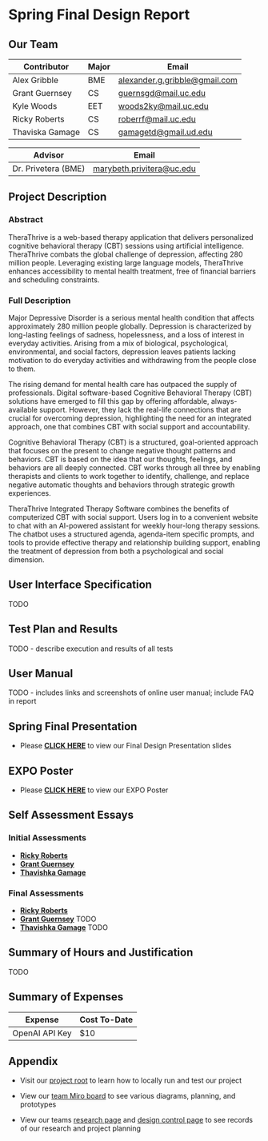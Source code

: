 # Spring Final Design Report

## Our Team

| Contributor | Major | Email |
| -------- | ------- | --------- |
| Alex Gribble | BME | alexander.g.gribble@gmail.com |
| Grant Guernsey | CS | guernsgd@mail.uc.edu |
| Kyle Woods | EET | woods2ky@mail.uc.edu |
| Ricky Roberts | CS | roberrf@mail.uc.edu |
| Thaviska Gamage | CS | gamagetd@gmail.ud.edu |

| Advisor   | Email |
| -------- | ------- |
| Dr. Privetera (BME) | marybeth.privitera@uc.edu |

## Project Description

### Abstract

TheraThrive is a web-based therapy application that delivers personalized cognitive behavioral therapy (CBT) sessions using artificial intelligence. TheraThrive combats the global challenge of depression, affecting 280 million people. Leveraging existing large language models, TheraThrive enhances accessibility to mental health treatment, free of financial barriers and scheduling constraints. 

### Full Description

Major Depressive Disorder is a serious mental health condition that affects approximately 280 million people globally. Depression is characterized by long-lasting feelings of sadness, hopelessness, and a loss of interest in everyday activities. Arising from a mix of biological, psychological, environmental, and social factors, depression leaves patients lacking motivation to do everyday activities and withdrawing from the people close to them.

The rising demand for mental health care has outpaced the supply of professionals. Digital software-based Cognitive Behavioral Therapy (CBT) solutions have emerged to fill this gap by offering affordable, always-available support. However, they lack the real-life connections that are crucial for overcoming depression, highlighting the need for an integrated approach, one that combines CBT with social support and accountability.

Cognitive Behavioral Therapy (CBT) is a structured, goal-oriented approach that focuses on the present to change negative thought patterns and behaviors. CBT is based on the idea that our thoughts, feelings, and behaviors are all deeply connected. CBT works through all three by enabling therapists and clients to work together to identify, challenge, and replace negative automatic thoughts and behaviors through strategic growth experiences.

TheraThrive Integrated Therapy Software combines the benefits of computerized CBT with social support. Users log in to a convenient website to chat with an AI-powered assistant for weekly hour-long therapy sessions. The chatbot uses a structured agenda, agenda-item specific prompts, and tools to provide effective therapy and relationship building support, enabling the treatment of depression from both a psychological and social dimension.

## User Interface Specification

TODO

## Test Plan and Results

TODO - describe execution and results of all tests

## User Manual

TODO - includes links and screenshots of online user manual; include FAQ in report

## Spring Final Presentation

- Please **[CLICK HERE](https://docs.google.com/presentation/d/1HjfVYjM1ogYfbkcPY43tCqF2tHPOz2h1h0XgWIBjppI/edit?slide=id.g331285a0348_0_0#slide=id.g331285a0348_0_0)** to view our Final Design Presentation slides

## EXPO Poster

- Please **[CLICK HERE](https://github.com/thavishkagamage/Integrated-Therapy-Software/blob/main/expo-poster.pdf)** to view our EXPO Poster

## Self Assessment Essays

### Initial Assessments
- **[Ricky Roberts](https://github.com/thavishkagamage/Integrated-Therapy-Software/blob/main/Capstone%20Assignments/Individual_Capstone_Assessment_Richard_Roberts.pdf)**
- **[Grant Guernsey](https://github.com/thavishkagamage/Integrated-Therapy-Software/blob/main/Capstone%20Assignments/Individual%20Capstone%20Assessment%20Grant%20Guernsey.docx)**
- **[Thavishka Gamage](https://github.com/thavishkagamage/Integrated-Therapy-Software/blob/main/Capstone%20Assignments/Thavishka%20Gamage%20Resume.md)**

### Final Assessments
- **[Ricky Roberts](https://github.com/thavishkagamage/Integrated-Therapy-Software/blob/main/Capstone%20Assignments/roberrf-final-self-assessment.pdf)**
- **[Grant Guernsey]()** TODO
- **[Thavishka Gamage]()** TODO

## Summary of Hours and Justification

TODO

## Summary of Expenses

| Expense   | Cost To-Date |
| -------- | ------- |
| OpenAI API Key | $10 |

## Appendix

- Visit our [project root](https://github.com/thavishkagamage/Integrated-Therapy-Software/tree/main/cbt_chatbot) to learn how to locally run and test our project

- View our [team Miro board](https://miro.com/app/board/uXjVKmxq8sQ=/?share_link_id=588768285443) to see various diagrams, planning, and prototypes

- View our teams [research page](https://coda.io/d/Integrated-Therapy-Software_doCHR_wuxkm/Research_sueSyJwZ#_luqySmtn) and [design control page](https://coda.io/d/Integrated-Therapy-Software_doCHR_wuxkm/Design-Control_suoPdlCN#_luu7By7U) to see records of our research and project planning

